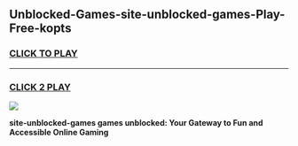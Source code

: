 
## Unblocked-Games-site-unblocked-games-Play-Free-kopts
<h3>
<a href="https://premium76.site?title=site-unblocked-games&ref=10A">CLICK TO PLAY</a></h3>
<hr>

<h3>
<a href="https://premium76.site?title=site-unblocked-games&ref=10A">CLICK 2 PLAY</a>
  
</h3>

<a href="https://premium76.site?title=site-unblocked-games&ref=10A"><img src="https://clearcache.store/games.png"></a>


**site-unblocked-games games unblocked: Your Gateway to Fun and Accessible Online Gaming**
